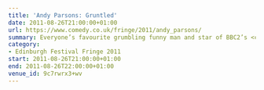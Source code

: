 ```yaml
---
title: 'Andy Parsons: Gruntled'
date: 2011-08-26T21:00:00+01:00
url: https://www.comedy.co.uk/fringe/2011/andy_parsons/
summary: Everyone’s favourite grumbling funny man and star of BBC2’s <cite>Mock The Week</cite>, Andy Parsons returns to the Edinburgh Fringe Festival after 5 years for a limited nine-night only run.
category:
- Edinburgh Festival Fringe 2011
start: 2011-08-26T21:00:00+01:00
end: 2011-08-26T22:00:00+01:00
venue_id: 9c7rwrx3+wv
---
```

